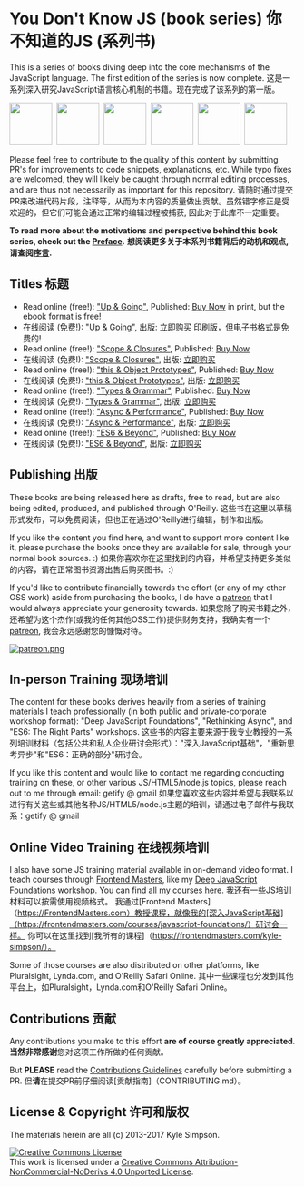 # You Don't Know JS (book series) 你不知道的JS (系列书)

This is a series of books diving deep into the core mechanisms of the JavaScript language. The first edition of the series is now complete. 
这是一系列深入研究JavaScript语言核心机制的书籍。现在完成了该系列的第一版。

<a href="http://www.ebooks.com/1993212/you-don-t-know-js-up-going/simpson-kyle/"><img src="up %26 going/cover.jpg" width="75"></a>&nbsp;
<a href="http://www.ebooks.com/1647631/you-don-t-know-js-scope-closures/simpson-kyle/"><img src="scope %26 closures/cover.jpg" width="75"></a>&nbsp;
<a href="http://www.ebooks.com/1734321/you-don-t-know-js-this-object-prototypes/simpson-kyle/"><img src="this %26 object prototypes/cover.jpg" width="75"></a>&nbsp;
<a href="http://www.ebooks.com/1935541/you-don-t-know-js-types-grammar/simpson-kyle/"><img src="types %26 grammar/cover.jpg" width="75"></a>&nbsp;
<a href="http://www.ebooks.com/1977375/you-don-t-know-js-async-performance/simpson-kyle/"><img src="async %26 performance/cover.jpg" width="75"></a>&nbsp;
<a href="http://www.ebooks.com/2481820/you-don-t-know-js-es6-beyond/simpson-kyle/"><img src="es6 %26 beyond/cover.jpg" width="75"></a>

Please feel free to contribute to the quality of this content by submitting PR's for improvements to code snippets, explanations, etc. While typo fixes are welcomed, they will likely be caught through normal editing processes, and are thus not necessarily as important for this repository.
请随时通过提交PR来改进代码片段，注释等，从而为本内容的质量做出贡献。虽然错字修正是受欢迎的，但它们可能会通过正常的编辑过程被捕获, 因此对于此库不一定重要。

**To read more about the motivations and perspective behind this book series, check out the [Preface](preface.md).**
**想阅读更多关于本系列书籍背后的动机和观点,请查阅[序言](preface.md).**

## Titles 标题

* Read online (free!): ["Up & Going"](up\%20&\%20going/README.md#you-dont-know-js-up--going), Published: [Buy Now](http://www.ebooks.com/1993212/you-don-t-know-js-up-going/simpson-kyle/) in print, but the ebook format is free!
* 在线阅读 (免费!): ["Up & Going"](up\%20&\%20going/README.md#you-dont-know-js-up--going), 出版: [立即购买](http://www.ebooks.com/1993212/you-don-t-know-js-up-going/simpson-kyle/) 印刷版，但电子书格式是免费的!
* Read online (free!): ["Scope & Closures"](scope\%20&\%20closures/README.md#you-dont-know-js-scope--closures), Published: [Buy Now](http://www.ebooks.com/1647631/you-don-t-know-js-scope-closures/simpson-kyle/)
* 在线阅读 (免费!): ["Scope & Closures"](scope\%20&\%20closures/README.md#you-dont-know-js-scope--closures), 出版: [立即购买](http://www.ebooks.com/1647631/you-don-t-know-js-scope-closures/simpson-kyle/)
* Read online (free!): ["this & Object Prototypes"](this\%20&\%20object\%20prototypes/README.md#you-dont-know-js-this--object-prototypes), Published: [Buy Now](http://www.ebooks.com/1734321/you-don-t-know-js-this-object-prototypes/simpson-kyle/)
* 在线阅读 (免费!): ["this & Object Prototypes"](this\%20&\%20object\%20prototypes/README.md#you-dont-know-js-this--object-prototypes), 出版: [立即购买](http://www.ebooks.com/1734321/you-don-t-know-js-this-object-prototypes/simpson-kyle/)
* Read online (free!): ["Types & Grammar"](types\%20&\%20grammar/README.md#you-dont-know-js-types--grammar), Published: [Buy Now](http://www.ebooks.com/1935541/you-don-t-know-js-types-grammar/simpson-kyle/)
* 在线阅读 (免费!): ["Types & Grammar"](types\%20&\%20grammar/README.md#you-dont-know-js-types--grammar), 出版: [立即购买](http://www.ebooks.com/1935541/you-don-t-know-js-types-grammar/simpson-kyle/)
* Read online (free!): ["Async & Performance"](async\%20&\%20performance/README.md#you-dont-know-js-async--performance), Published: [Buy Now](http://www.ebooks.com/1977375/you-don-t-know-js-async-performance/simpson-kyle/)
* 在线阅读 (免费!): ["Async & Performance"](async\%20&\%20performance/README.md#you-dont-know-js-async--performance), 出版: [立即购买](http://www.ebooks.com/1977375/you-don-t-know-js-async-performance/simpson-kyle/)
* Read online (free!): ["ES6 & Beyond"](es6\%20&\%20beyond/README.md#you-dont-know-js-es6--beyond), Published: [Buy Now](http://www.ebooks.com/2481820/you-don-t-know-js-es6-beyond/simpson-kyle/)
* 在线阅读 (免费!): ["ES6 & Beyond"](es6\%20&\%20beyond/README.md#you-dont-know-js-es6--beyond), 出版: [立即购买](http://www.ebooks.com/2481820/you-don-t-know-js-es6-beyond/simpson-kyle/)

## Publishing 出版

These books are being released here as drafts, free to read, but are also being edited, produced, and published through O'Reilly.
这些书在这里以草稿形式发布，可以免费阅读，但也正在通过O'Reilly进行编辑，制作和出版。

If you like the content you find here, and want to support more content like it, please purchase the books once they are available for sale, through your normal book sources. :)
如果你喜欢你在这里找到的内容，并希望支持更多类似的内容，请在正常图书资源出售后购买图书。:)

If you'd like to contribute financially towards the effort (or any of my other OSS work) aside from purchasing the books, I do have a [patreon](https://www.patreon.com/getify) that I would always appreciate your generosity towards.
如果您除了购买书籍之外，还希望为这个杰作(或我的任何其他OSS工作)提供财务支持，我确实有一个[patreon](https://www.patreon.com/getify), 我会永远感谢您的慷慨对待。

<a href="https://www.patreon.com/getify">[![patreon.png](https://s13.postimg.org/k9nkc5thz/become_a_patron_button.png)](https://www.patreon.com/getify)</a>

## In-person Training 现场培训

The content for these books derives heavily from a series of training materials I teach professionally (in both public and private-corporate workshop format): "Deep JavaScript Foundations", "Rethinking Async", and "ES6: The Right Parts" workshops.
这些书的内容主要来源于我专业教授的一系列培训材料（包括公共和私人企业研讨会形式）："深入JavaScript基础"，"重新思考异步"和"ES6：正确的部分"研讨会。

If you like this content and would like to contact me regarding conducting training on these, or other various JS/HTML5/node.js topics, please reach out to me through email: getify @ gmail
如果您喜欢这些内容并希望与我联系以进行有关这些或其他各种JS/HTML5/node.js主题的培训，请通过电子邮件与我联系：getify @ gmail

## Online Video Training 在线视频培训

I also have some JS training material available in on-demand video format. I teach courses through [Frontend Masters](https://FrontendMasters.com), like my [Deep JavaScript Foundations](https://frontendmasters.com/courses/javascript-foundations/) workshop. You can find [all my courses here](https://frontendmasters.com/kyle-simpson/).
我还有一些JS培训材料可以按需使用视频格式。 我通过[Frontend Masters]（https://FrontendMasters.com）教授课程，就像我的[深入JavaScript基础]（https://frontendmasters.com/courses/javascript-foundations/）研讨会一样。 你可以在这里找到[我所有的课程]（https://frontendmasters.com/kyle-simpson/）。

Some of those courses are also distributed on other platforms, like Pluralsight, Lynda.com, and O'Reilly Safari Online.
其中一些课程也分发到其他平台上，如Pluralsight，Lynda.com和O'Reilly Safari Online。

## Contributions 贡献

Any contributions you make to this effort **are of course greatly appreciated**.
**当然非常感谢**您对这项工作所做的任何贡献。

But **PLEASE** read the [Contributions Guidelines](CONTRIBUTING.md) carefully before submitting a PR.
但**请**在提交PR前仔细阅读[贡献指南]（CONTRIBUTING.md）。

## License & Copyright 许可和版权

The materials herein are all (c) 2013-2017 Kyle Simpson.

<a rel="license" href="http://creativecommons.org/licenses/by-nc-nd/4.0/"><img alt="Creative Commons License" style="border-width:0" src="https://i.creativecommons.org/l/by-nc-nd/4.0/88x31.png" /></a><br />This work is licensed under a <a rel="license" href="http://creativecommons.org/licenses/by-nc-nd/4.0/">Creative Commons Attribution-NonCommercial-NoDerivs 4.0 Unported License</a>.

